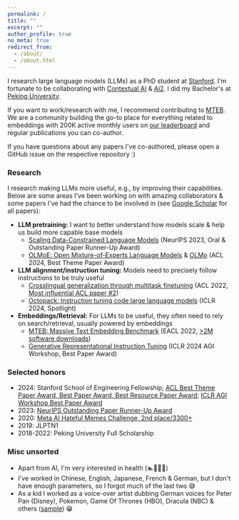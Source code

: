 ```yaml
---
permalink: /
title: ""
excerpt: ""
author_profile: true
no_meta: true
redirect_from: 
  - /about/
  - /about.html
---
```


I research large language models (LLMs) as a PhD student at [Stanford](https://www.stanford.edu/). I'm fortunate to be collaborating with [Contextual AI](https://contextual.ai/) & [Ai2](https://allenai.org/). I did my Bachelor's at [Peking University](https://english.pku.edu.cn/).

If you want to work/research with me, I recommend contributing to [MTEB](https://github.com/embeddings-benchmark/mteb/issues). We are a community building the go-to place for everything related to embeddings with 200K active monthly users on [our leaderboard](https://huggingface.co/spaces/mteb/leaderboard) and regular publications you can co-author.

If you have questions about any papers I've co-authored, please open a GitHub issue on the respective repository :)

### Research

I research making LLMs more useful, e.g., by improving their capabilities. Below are some areas I've been working on with amazing collaborators & some papers I've had the chance to be involved in (see [Google Scholar](https://scholar.google.com/citations?user=Me0IoRMAAAAJ&hl=en) for all papers):
- **LLM pretraining:** I want to better understand how models scale & help us build more capable base models
  - [Scaling Data-Constrained Language Models](https://arxiv.org/abs/2305.16264) (NeurIPS 2023, Oral & Outstanding Paper Runner-Up Award)
  - [OLMoE: Open Mixture-of-Experts Language Models](https://arxiv.org/abs/2409.02060) & [OLMo](https://arxiv.org/abs/2402.00838) (ACL 2024, Best Theme Paper Award)
- **LLM alignment/instruction tuning:** Models need to precisely follow instructions to be truly useful
  - [Crosslingual generalization through multitask finetuning](https://arxiv.org/abs/2211.01786) (ACL 2022, [Most influential ACL paper #2](https://www.paperdigest.org/2024/05/most-influential-acl-papers-2024-05/))
  - [Octopack: Instruction tuning code large language models](https://arxiv.org/abs/2308.07124) (ICLR 2024, Spotlight)
- **Embeddings/Retrieval:** For LLMs to be useful, they often need to rely on search/retrieval, usually powered by embeddings
  - [MTEB: Massive Text Embedding Benchmark](https://arxiv.org/abs/2210.07316) (EACL 2022, [>2M software downloads](https://www.pepy.tech/projects/mteb?versions=*))
  - [Generative Representational Instruction Tuning](https://arxiv.org/abs/2402.09906) (ICLR 2024 AGI Workshop, Best Paper Award)

### Selected honors

- 2024: Stanford School of Engineering Fellowship; [ACL Best Theme Paper Award, Best Paper Award, Best Resource Paper Award](https://2024.aclweb.org/program/best_papers/); [ICLR AGI Workshop Best Paper Award](https://agiworkshop.github.io/2024/schedule/)
- 2023: [NeurIPS Outstanding Paper Runner-Up Award](https://blog.neurips.cc/2023/12/11/announcing-the-neurips-2023-paper-awards/)
- 2020: [Meta AI Hateful Memes Challenge, 2nd place/3300+](https://ai.meta.com/blog/hateful-memes-challenge-winners/)
- 2019: JLPTN1
- 2018-2022: Peking University Full Scholarship

### Misc unsorted

- Apart from AI, I'm very interested in health (🏊🎾🏃🌸)
- I've worked in Chinese, English, Japanese, French & German, but I don't have enough parameters, so I forgot much of the last two 😅
- As a kid I worked as a voice-over artist dubbing German voices for Peter Pan (Disney), Pokemon, Game Of Thrones (HBO), Dracula (NBC) & others ([sample](https://www.audible.de/pd/Gortimer-Gibbon-Mein-Leben-in-der-Normal-Street-Die-komplette-1-Staffel-Hoerbuch/B01LY8AAZP?overrideBaseCountry=true&ipRedirectOverride=true&ref_pageloadid=not_applicable&pageLoadId=pCyLZcePVMNX3kCH&creativeId=292d6343-f11b-4bbe-a8a5-d4b7272abf61)) 😁
